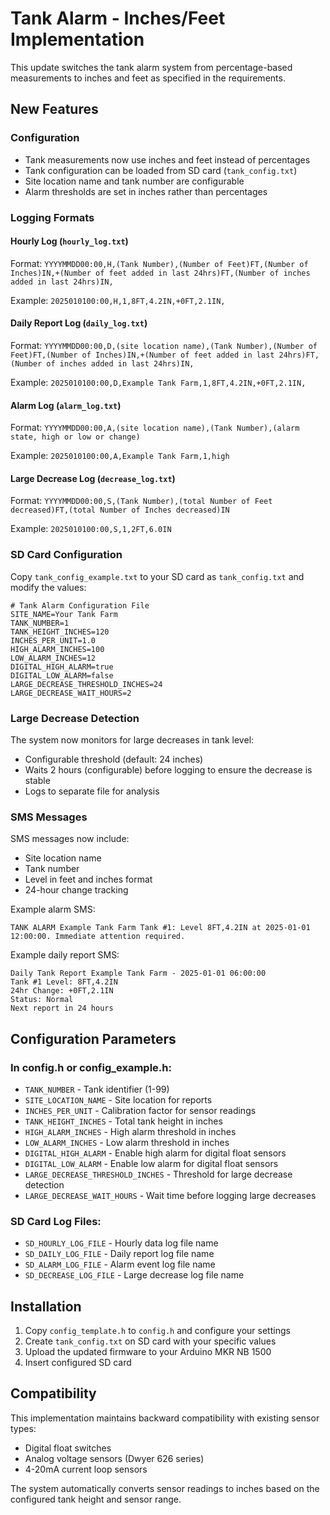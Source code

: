 # Tank Alarm - Inches/Feet Implementation

This update switches the tank alarm system from percentage-based measurements to inches and feet as specified in the requirements.

## New Features

### Configuration
- Tank measurements now use inches and feet instead of percentages
- Tank configuration can be loaded from SD card (`tank_config.txt`)
- Site location name and tank number are configurable
- Alarm thresholds are set in inches rather than percentages

### Logging Formats

#### Hourly Log (`hourly_log.txt`)
Format: `YYYYMMDD00:00,H,(Tank Number),(Number of Feet)FT,(Number of Inches)IN,+(Number of feet added in last 24hrs)FT,(Number of inches added in last 24hrs)IN,`

Example: `2025010100:00,H,1,8FT,4.2IN,+0FT,2.1IN,`

#### Daily Report Log (`daily_log.txt`)
Format: `YYYYMMDD00:00,D,(site location name),(Tank Number),(Number of Feet)FT,(Number of Inches)IN,+(Number of feet added in last 24hrs)FT,(Number of inches added in last 24hrs)IN,`

Example: `2025010100:00,D,Example Tank Farm,1,8FT,4.2IN,+0FT,2.1IN,`

#### Alarm Log (`alarm_log.txt`)
Format: `YYYYMMDD00:00,A,(site location name),(Tank Number),(alarm state, high or low or change)`

Example: `2025010100:00,A,Example Tank Farm,1,high`

#### Large Decrease Log (`decrease_log.txt`)
Format: `YYYYMMDD00:00,S,(Tank Number),(total Number of Feet decreased)FT,(total Number of Inches decreased)IN`

Example: `2025010100:00,S,1,2FT,6.0IN`

### SD Card Configuration

Copy `tank_config_example.txt` to your SD card as `tank_config.txt` and modify the values:

```
# Tank Alarm Configuration File
SITE_NAME=Your Tank Farm
TANK_NUMBER=1
TANK_HEIGHT_INCHES=120
INCHES_PER_UNIT=1.0
HIGH_ALARM_INCHES=100
LOW_ALARM_INCHES=12
DIGITAL_HIGH_ALARM=true
DIGITAL_LOW_ALARM=false
LARGE_DECREASE_THRESHOLD_INCHES=24
LARGE_DECREASE_WAIT_HOURS=2
```

### Large Decrease Detection

The system now monitors for large decreases in tank level:
- Configurable threshold (default: 24 inches)
- Waits 2 hours (configurable) before logging to ensure the decrease is stable
- Logs to separate file for analysis

### SMS Messages

SMS messages now include:
- Site location name
- Tank number
- Level in feet and inches format
- 24-hour change tracking

Example alarm SMS:
```
TANK ALARM Example Tank Farm Tank #1: Level 8FT,4.2IN at 2025-01-01 12:00:00. Immediate attention required.
```

Example daily report SMS:
```
Daily Tank Report Example Tank Farm - 2025-01-01 06:00:00
Tank #1 Level: 8FT,4.2IN
24hr Change: +0FT,2.1IN
Status: Normal
Next report in 24 hours
```

## Configuration Parameters

### In config.h or config_example.h:
- `TANK_NUMBER` - Tank identifier (1-99)
- `SITE_LOCATION_NAME` - Site location for reports
- `INCHES_PER_UNIT` - Calibration factor for sensor readings
- `TANK_HEIGHT_INCHES` - Total tank height in inches
- `HIGH_ALARM_INCHES` - High alarm threshold in inches
- `LOW_ALARM_INCHES` - Low alarm threshold in inches
- `DIGITAL_HIGH_ALARM` - Enable high alarm for digital float sensors
- `DIGITAL_LOW_ALARM` - Enable low alarm for digital float sensors
- `LARGE_DECREASE_THRESHOLD_INCHES` - Threshold for large decrease detection
- `LARGE_DECREASE_WAIT_HOURS` - Wait time before logging large decreases

### SD Card Log Files:
- `SD_HOURLY_LOG_FILE` - Hourly data log file name
- `SD_DAILY_LOG_FILE` - Daily report log file name  
- `SD_ALARM_LOG_FILE` - Alarm event log file name
- `SD_DECREASE_LOG_FILE` - Large decrease log file name

## Installation

1. Copy `config_template.h` to `config.h` and configure your settings
2. Create `tank_config.txt` on SD card with your specific values
3. Upload the updated firmware to your Arduino MKR NB 1500
4. Insert configured SD card

## Compatibility

This implementation maintains backward compatibility with existing sensor types:
- Digital float switches
- Analog voltage sensors (Dwyer 626 series)
- 4-20mA current loop sensors

The system automatically converts sensor readings to inches based on the configured tank height and sensor range.